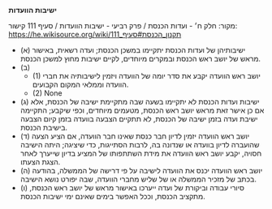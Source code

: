 **ישיבות הוועדות**

מקור: חלק ח׳ - ועדות הכנסת / פרק רביעי - ישיבות הוועדות / סעיף 111
קישור: https://he.wikisource.org/wiki/תקנון_הכנסת#סעיף_111

 * (א) ישיבותיהן של ועדות הכנסת יתקיימו במשכן הכנסת; ועדה רשאית, באישור מראש של יושב ראש הכנסת ובמקרים מיוחדים, לקיים ישיבות מחוץ למשכן הכנסת.
 * (ב) 
   * (1) יושב ראש הוועדה יקבע את סדר יומה של הוועדה ויזמין לישיבותיה את חברי הוועדה וממלאי המקום הקבועים.
   * (2) None
 * (ג) ישיבות ועדות הכנסת לא יתקיימו בשעה שבה מתקיימת ישיבה של הכנסת, אלא אם כן אישר זאת מראש יושב ראש הכנסת, מטעמים מיוחדים, וכפי שיקבע; התקיימה ישיבת ועדה בזמן ישיבה של הכנסת, לא תתקיים הצבעה בוועדה בזמן קיום הצבעה בישיבת הכנסת.
 * (ד) יושב ראש הוועדה יזמין לדיון חבר כנסת שאינו חבר הוועדה, אם הציע הצעה שהועברה לדיון בוועדה או שנדונה בה, לרבות הסתייגות, כדי שיציגה; היתה הישיבה חסויה, יקבע יושב ראש הוועדה את מידת השתתפותו של המציע בדיון שייערך לאחר הצגת הצעתו.
 * (ה) יושב ראש הוועדה יכנס את הוועדה לישיבה על פי דרישה של הממשלה, בהודעה בכתב של מזכיר הממשלה או של שליש מחברי הוועדה, שבה יפורט נושא הישיבה.
 * (ו) סיורי עבודה וביקורת של ועדה ייערכו באישור מראש של יושב ראש הכנסת, מתקציב הכנסת, וככל האפשר בימים שאינם ימי ישיבות הכנסת.